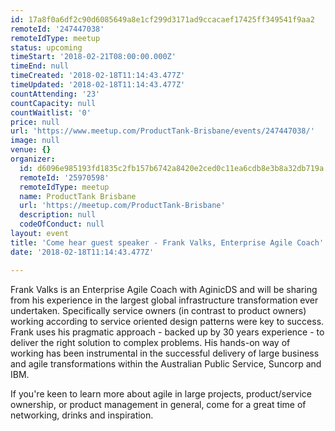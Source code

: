 ```yaml
---
id: 17a8f0a6df2c90d6085649a8e1cf299d3171ad9ccacaef17425ff349541f9aa2
remoteId: '247447038'
remoteIdType: meetup
status: upcoming
timeStart: '2018-02-21T08:00:00.000Z'
timeEnd: null
timeCreated: '2018-02-18T11:14:43.477Z'
timeUpdated: '2018-02-18T11:14:43.477Z'
countAttending: '23'
countCapacity: null
countWaitlist: '0'
price: null
url: 'https://www.meetup.com/ProductTank-Brisbane/events/247447038/'
image: null
venue: {}
organizer:
  id: d6096e985193fd1835c2fb157b6742a8420e2ced0c11ea6cdb8e3b8a32db719a
  remoteId: '25970598'
  remoteIdType: meetup
  name: ProductTank Brisbane
  url: 'https://meetup.com/ProductTank-Brisbane'
  description: null
  codeOfConduct: null
layout: event
title: 'Come hear guest speaker - Frank Valks, Enterprise Agile Coach'
date: '2018-02-18T11:14:43.477Z'

---
```

<p>Frank Valks is an Enterprise Agile Coach with AginicDS and will be sharing from his experience in the largest global infrastructure transformation ever undertaken. Specifically service owners (in contrast to product owners) working according to service oriented design patterns were key to success. Frank uses his pragmatic approach - backed up by 30 years experience - to deliver the right solution to complex problems. His hands-on way of working has been instrumental in the successful delivery of large business and agile transformations within the Australian Public Service, Suncorp and IBM.</p> <p>If you're keen to learn more about agile in large projects, product/service ownership, or product management in general, come for a great time of networking, drinks and inspiration.</p>
